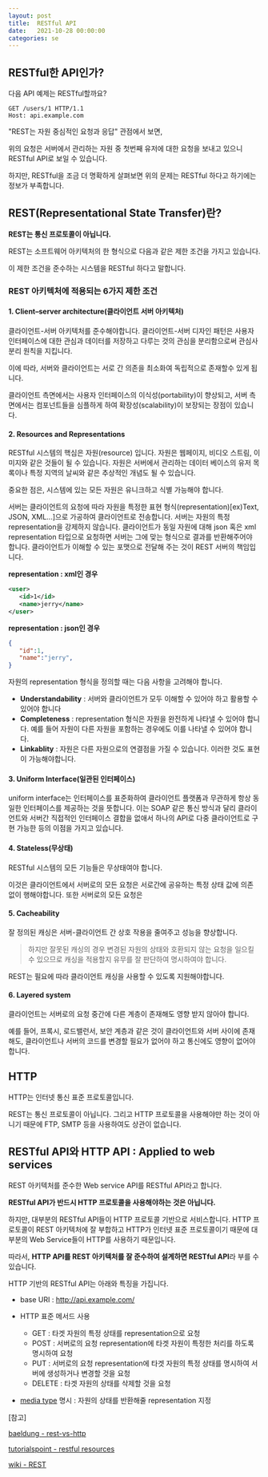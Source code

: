 ```yaml
---
layout: post
title:  RESTful API
date:   2021-10-28 00:00:00
categories: se
---
```


## RESTful한 API인가?

다음 API 예제는 RESTful할까요?

```url
GET /users/1 HTTP/1.1
Host: api.example.com
```



"REST는 자원 중심적인 요청과 응답" 관점에서 보면,

위의 요청은 서버에서 관리하는 자원 중 첫번째 유저에 대한 요청을 보내고 있으니 RESTful API로 보일 수 있습니다.

하지만, RESTful을 조금 더 명확하게 살펴보면 위의 문제는 RESTful 하다고 하기에는 정보가 부족합니다.



## REST(Representational State Transfer)란?

**REST는 통신 프로토콜이 아닙니다.**

REST는 소프트웨어 아키텍처의 한 형식으로 다음과 같은 제한 조건을 가지고 있습니다.

이 제한 조건을 준수하는 시스템을 RESTful 하다고 말합니다.



### REST 아키텍처에 적용되는 6가지 제한 조건



#### 1. Client–server architecture(클라이언트 서버 아키텍처)

클라이언트-서버 아키텍처를 준수해야합니다. 클라이언트-서버 디자인 패턴은 사용자 인터페이스에 대한 관심과 데이터를 저장하고 다루는 것의 관심을 분리함으로써 관심사 분리 원칙을 지킵니다. 

이에 따라, 서버와 클라이언트는 서로 간 의존을 최소화여 독립적으로 존재할수 있게 됩니다.

클라이언트 측면에서는 사용자 인터페이스의 이식성(portability)이 향상되고, 서버 측면에서는 컴포넌트들을 심플하게 하여 확장성(scalability)이 보장되는 장점이 있습니다.



#### 2. Resources and Representations

RESTful 시스템의 핵심은 자원(resource) 입니다. 자원은 웹페이지, 비디오 스트림, 이미지와 같은 것들이 될 수 있습니다. 자원은 서버에서 관리하는 데이터 베이스의 유저 목록이나 특정 지역의 날씨와 같은 추상적인 개념도 될 수 있습니다.

중요한 점은, 시스템에 있는 모든 자원은 유니크하고 식별 가능해야 합니다.

서버는 클라이언트의 요청에 따라 자원을 특정한 표현 형식(representation)[ex)Text, JSON, XML...]으로 가공하여 클라이언트로 전송합니다. 서버는 자원의 특정 representation을 강제하지 않습니다. 클라이언트가 동일 자원에 대해 json 혹은 xml representation 타입으로 요청하면 서버는 그에 맞는 형식으로 결과를 반환해주어야 합니다. 클라이언트가 이해할 수 있는 포맷으로 전달해 주는 것이 REST 서버의 책임입니다.

**representation : xml인 경우**

```xml
<user> 
   <id>1</id> 
   <name>jerry</name>
</user> 
```

**representation : json인 경우**

```json
{ 
   "id":1, 
   "name":"jerry", 
}
```



자원의 representation 형식을 정의할 때는 다음 사항을 고려해야 합니다.

- **Understandability** : 서버와 클라이언트가 모두 이해할 수 있어야 하고 활용할 수 있어야 합니다
- **Completeness** : representation 형식은 자원을 완전하게 나타낼 수 있어야 합니다. 예를 들어 자원이 다른 자원을 포함하는 경우에도 이를 나타낼 수 있어야 합니다.
- **Linkablity** : 자원은 다른 자원으로의 연결점을 가질 수 있습니다. 이러한 것도 표현이 가능해야합니다.



#### 3. Uniform Interface(일관된 인터페이스)

uniform interface는 인터페이스를 표준화하여 클라이언트 플랫폼과 무관하게 항상 동일한 인터페이스를 제공하는 것을 뜻합니다. 이는 SOAP 같은 통신 방식과 달리 클라이언트와 서버간 직접적인 인터페이스 결합을 없애서 하나의 API로 다중 클라이언트로 구현 가능한 등의 이점을 가지고 있습니다. 



#### 4. Stateless(무상태)

RESTful 시스템의 모든 기능들은  무상태여야 합니다.

이것은 클라이언트에서 서버로의 모든 요청은 서로간에 공유하는 특정 상태 값에 의존 없이 행해야합니다. 또한 서버로의 모든 요청은 



#### 5. Cacheability

잘 정의된 캐싱은 서버-클라이언트 간 상호 작용을 줄여주고 성능을 향상합니다.

> 하지만 잘못된 캐싱의 경우 변경된 자원의 상태와 호환되지 않는 요청을 일으킬 수 있으므로 캐싱을 적용할지 유무를 잘 판단하여 명시하여야 합니다.

REST는 필요에 따라 클라이언트 캐싱을 사용할 수 있도록 지원해야합니다.



#### 6. Layered system

클라이언트는 서버로의 요청 중간에 다른 계층이 존재해도 영향 받지 않아야 합니다. 

예를 들어, 프록시, 로드밸런서, 보안 계층과 같은 것이 클라이언트와 서버 사이에 존재해도, 클라이언트나 서버의 코드를 변경할 필요가 없어야 하고  통신에도 영향이 없어야 합니다. 



## HTTP

HTTP는 인터넷 통신 표준 프로토콜입니다.

REST는 통신 프로토콜이 아닙니다. 그리고 HTTP 프로토콜을 사용해야만 하는 것이 아니기 때문에 FTP, SMTP 등을 사용하여도 상관이 없습니다.



## RESTful API와 HTTP API : Applied to web services 

REST 아키텍처를 준수한 Web service API를 RESTful API라고 합니다.

**RESTful API가 반드시 HTTP 프로토콜을 사용해야하는 것은 아닙니다.**

하지만, 대부분의 RESTful API들이 HTTP 프로토콜 기반으로 서비스합니다. 
HTTP 프로토콜이 REST 아키텍처에 잘 부합하고 HTTP가 인터넷 표준 프로토콜이기 때문에 대부분의 Web Service들이 HTTP를 사용하기 때문입니다.

따라서, **HTTP API를 REST 아키텍처를 잘 준수하여 설계하면 RESTful API**라 부를 수 있습니다.

HTTP 기반의 RESTful API는 아래와 특징을 가집니다.

- base URI : http://api.example.com/
- HTTP 표준 메서드 사용
  - GET : 타겟 자원의 특정 상태를 representation으로 요청
  - POST : 서버로의 요청 representation에 타겟 자원이 특정한 처리를 하도록 명시하여 요청
  - PUT : 서버로의 요청 representation에 타겟 자원의 특정 상태를 명시하여 서버에 생성하거나 변경할 것을 요청 
  - DELETE : 타겟 자원의 상태를 삭제할 것을 요청

- [media type](https://en.wikipedia.org/wiki/Media_type) 명시 : 자원의 상태를 반환해줄 representation 지정



[참고]

[baeldung - rest-vs-http](https://www.baeldung.com/cs/rest-vs-http)

[tutorialspoint - restful resources](https://www.tutorialspoint.com/restful/restful_resources.htm)

[wiki - REST](https://en.wikipedia.org/wiki/Representational_state_transfer)

